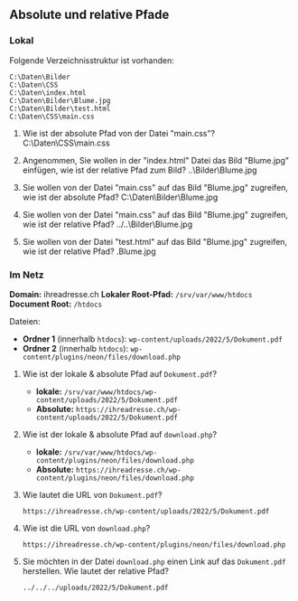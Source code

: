 ## Absolute und relative Pfade

### Lokal

Folgende Verzeichnisstruktur ist vorhanden:

```
C:\Daten\Bilder
C:\Daten\CSS
C:\Daten\index.html
C:\Daten\Bilder\Blume.jpg
C:\Daten\Bilder\test.html
C:\Daten\CSS\main.css
```

1. Wie ist der absolute Pfad von der Datei "main.css"?
	C:\Daten\CSS\main.css

2. Angenommen, Sie wollen in der "index.html" Datei das Bild "Blume.jpg" einfügen, wie ist der relative Pfad zum Bild?
	..\Bilder\Blume.jpg

3. Sie wollen von der Datei "main.css" auf das Bild "Blume.jpg" zugreifen, wie ist der absolute Pfad?
	C:\Daten\Bilder\Blume.jpg

4. Sie wollen von der Datei "main.css" auf das Bild "Blume.jpg" zugreifen, wie ist der relative Pfad?
	../..\Bilder\Blume.jpg

5. Sie wollen von der Datei "test.html" auf das Bild "Blume.jpg" zugreifen, wie ist der relative Pfad?
    .Blume.jpg


### Im Netz

**Domain:** ihreadresse.ch **Lokaler Root-Pfad:** `/srv/var/www/htdocs` **Document Root:** `/htdocs`

Dateien:

- **Ordner 1** (innerhalb `htdocs`): `wp-content/uploads/2022/5/Dokument.pdf`
- **Ordner 2** (innerhalb `htdocs`): `wp-content/plugins/neon/files/download.php`

1. Wie ist der lokale & absolute Pfad auf `Dokument.pdf`?

	- **lokale:** `/srv/var/www/htdocs/wp-content/uploads/2022/5/Dokument.pdf`
    - **Absolute:** `https://ihreadresse.ch/wp-content/uploads/2022/5/Dokument.pdf`
    
2. Wie ist der lokale & absolute Pfad auf `download.php`?

    - **lokale:** `/srv/var/www/htdocs/wp-content/plugins/neon/files/download.php`
    - **Absolute:** `https://ihreadresse.ch/wp-content/plugins/neon/files/download.php`
    
3. Wie lautet die URL von `Dokument.pdf`?

	`https://ihreadresse.ch/wp-content/uploads/2022/5/Dokument.pdf`
	
4. Wie ist die URL von `download.php`?

	`https://ihreadresse.ch/wp-content/plugins/neon/files/download.php`

5. Sie möchten in der Datei `download.php` einen Link auf das `Dokument.pdf` herstellen. Wie lautet der relative Pfad?

	`../../../uploads/2022/5/Dokument.pdf`

